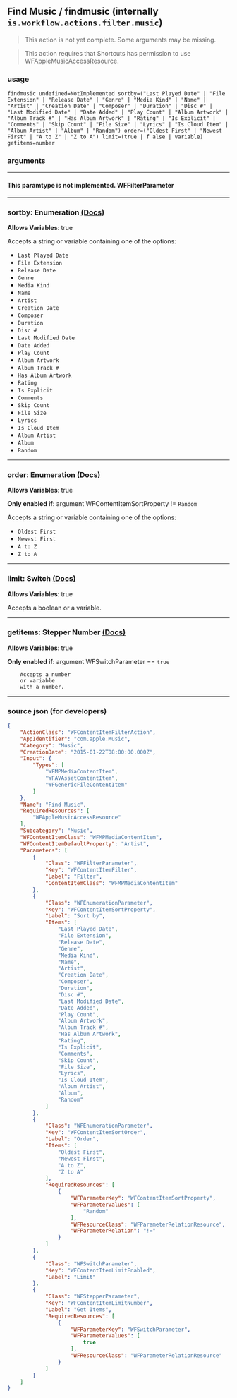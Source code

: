 
## Find Music / findmusic (internally `is.workflow.actions.filter.music`)

> This action is not yet complete. Some arguments may be missing.

> This action requires that Shortcuts has permission to use WFAppleMusicAccessResource.



### usage
```
findmusic undefined=NotImplemented sortby=("Last Played Date" | "File Extension" | "Release Date" | "Genre" | "Media Kind" | "Name" | "Artist" | "Creation Date" | "Composer" | "Duration" | "Disc #" | "Last Modified Date" | "Date Added" | "Play Count" | "Album Artwork" | "Album Track #" | "Has Album Artwork" | "Rating" | "Is Explicit" | "Comments" | "Skip Count" | "File Size" | "Lyrics" | "Is Cloud Item" | "Album Artist" | "Album" | "Random") order=("Oldest First" | "Newest First" | "A to Z" | "Z to A") limit=(true | f alse | variable) getitems=number
```

### arguments

---

#### This paramtype is not implemented. WFFilterParameter

---

### sortby: Enumeration [(Docs)](https://pfgithub.github.io/shortcutslang/gettingstarted#enum-select-field)
**Allows Variables**: true



Accepts a string 
or variable
containing one of the options:

- `Last Played Date`
- `File Extension`
- `Release Date`
- `Genre`
- `Media Kind`
- `Name`
- `Artist`
- `Creation Date`
- `Composer`
- `Duration`
- `Disc #`
- `Last Modified Date`
- `Date Added`
- `Play Count`
- `Album Artwork`
- `Album Track #`
- `Has Album Artwork`
- `Rating`
- `Is Explicit`
- `Comments`
- `Skip Count`
- `File Size`
- `Lyrics`
- `Is Cloud Item`
- `Album Artist`
- `Album`
- `Random`

---

### order: Enumeration [(Docs)](https://pfgithub.github.io/shortcutslang/gettingstarted#enum-select-field)
**Allows Variables**: true

**Only enabled if**: argument WFContentItemSortProperty != `Random`

Accepts a string 
or variable
containing one of the options:

- `Oldest First`
- `Newest First`
- `A to Z`
- `Z to A`

---

### limit: Switch [(Docs)](https://pfgithub.github.io/shortcutslang/gettingstarted#switch-or-expanding-or-boolean-fields)
**Allows Variables**: true



Accepts a boolean
or a variable.

---

### getitems: Stepper Number [(Docs)](https://pfgithub.github.io/shortcutslang/gettingstarted#stepper-number-fields)
**Allows Variables**: true

**Only enabled if**: argument WFSwitchParameter == `true`

		Accepts a number 
		or variable
		with a number.

---

### source json (for developers)

```json
{
	"ActionClass": "WFContentItemFilterAction",
	"AppIdentifier": "com.apple.Music",
	"Category": "Music",
	"CreationDate": "2015-01-22T08:00:00.000Z",
	"Input": {
		"Types": [
			"WFMPMediaContentItem",
			"WFAVAssetContentItem",
			"WFGenericFileContentItem"
		]
	},
	"Name": "Find Music",
	"RequiredResources": [
		"WFAppleMusicAccessResource"
	],
	"Subcategory": "Music",
	"WFContentItemClass": "WFMPMediaContentItem",
	"WFContentItemDefaultProperty": "Artist",
	"Parameters": [
		{
			"Class": "WFFilterParameter",
			"Key": "WFContentItemFilter",
			"Label": "Filter",
			"ContentItemClass": "WFMPMediaContentItem"
		},
		{
			"Class": "WFEnumerationParameter",
			"Key": "WFContentItemSortProperty",
			"Label": "Sort by",
			"Items": [
				"Last Played Date",
				"File Extension",
				"Release Date",
				"Genre",
				"Media Kind",
				"Name",
				"Artist",
				"Creation Date",
				"Composer",
				"Duration",
				"Disc #",
				"Last Modified Date",
				"Date Added",
				"Play Count",
				"Album Artwork",
				"Album Track #",
				"Has Album Artwork",
				"Rating",
				"Is Explicit",
				"Comments",
				"Skip Count",
				"File Size",
				"Lyrics",
				"Is Cloud Item",
				"Album Artist",
				"Album",
				"Random"
			]
		},
		{
			"Class": "WFEnumerationParameter",
			"Key": "WFContentItemSortOrder",
			"Label": "Order",
			"Items": [
				"Oldest First",
				"Newest First",
				"A to Z",
				"Z to A"
			],
			"RequiredResources": [
				{
					"WFParameterKey": "WFContentItemSortProperty",
					"WFParameterValues": [
						"Random"
					],
					"WFResourceClass": "WFParameterRelationResource",
					"WFParameterRelation": "!="
				}
			]
		},
		{
			"Class": "WFSwitchParameter",
			"Key": "WFContentItemLimitEnabled",
			"Label": "Limit"
		},
		{
			"Class": "WFStepperParameter",
			"Key": "WFContentItemLimitNumber",
			"Label": "Get Items",
			"RequiredResources": [
				{
					"WFParameterKey": "WFSwitchParameter",
					"WFParameterValues": [
						true
					],
					"WFResourceClass": "WFParameterRelationResource"
				}
			]
		}
	]
}
```
